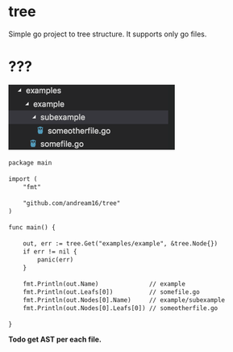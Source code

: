 # tree
Simple go project to tree structure. It supports only go files.

# ???

![alt text](https://raw.githubusercontent.com/AndreaM16/tree/master/assets/structure.png)

```
package main

import (
	"fmt"

	"github.com/andream16/tree"
)

func main() {

	out, err := tree.Get("examples/example", &tree.Node{})
	if err != nil {
		panic(err)
	}

	fmt.Println(out.Name)              // example
	fmt.Println(out.Leafs[0])          // somefile.go
	fmt.Println(out.Nodes[0].Name)     // example/subexample
	fmt.Println(out.Nodes[0].Leafs[0]) // someotherfile.go

}
```

**Todo get AST per each file.**
